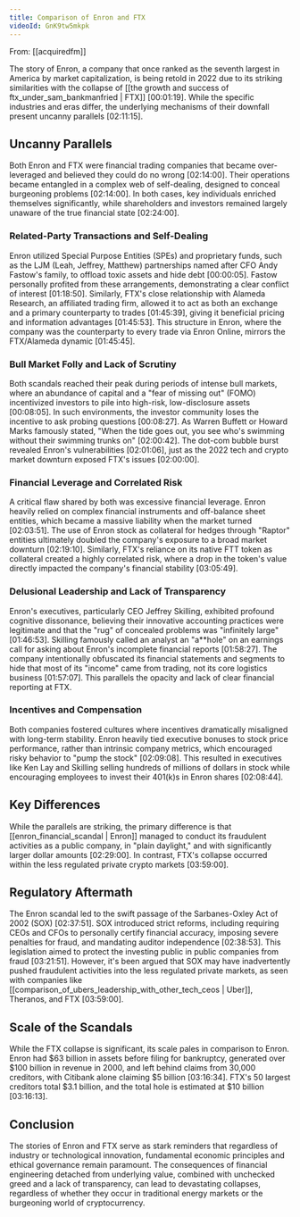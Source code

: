 ```yaml
---
title: Comparison of Enron and FTX
videoId: GnK9tw5mkpk
---
```


From: [[acquiredfm]] <br/> 

The story of Enron, a company that once ranked as the seventh largest in America by market capitalization, is being retold in 2022 due to its striking similarities with the collapse of [[the growth and success of ftx_under_sam_bankmanfried | FTX]] <a class="yt-timestamp" data-t="00:01:19">[00:01:19]</a>. While the specific industries and eras differ, the underlying mechanisms of their downfall present uncanny parallels <a class="yt-timestamp" data-t="02:11:15">[02:11:15]</a>.

## Uncanny Parallels

Both Enron and FTX were financial trading companies that became over-leveraged and believed they could do no wrong <a class="yt-timestamp" data-t="02:14:00">[02:14:00]</a>. Their operations became entangled in a complex web of self-dealing, designed to conceal burgeoning problems <a class="yt-timestamp" data-t="02:14:00">[02:14:00]</a>. In both cases, key individuals enriched themselves significantly, while shareholders and investors remained largely unaware of the true financial state <a class="yt-timestamp" data-t="02:24:00">[02:24:00]</a>.

### Related-Party Transactions and Self-Dealing
Enron utilized Special Purpose Entities (SPEs) and proprietary funds, such as the LJM (Leah, Jeffrey, Matthew) partnerships named after CFO Andy Fastow's family, to offload toxic assets and hide debt <a class="yt-timestamp" data-t="00:00:05">[00:00:05]</a>. Fastow personally profited from these arrangements, demonstrating a clear conflict of interest <a class="yt-timestamp" data-t="01:18:50">[01:18:50]</a>. Similarly, FTX's close relationship with Alameda Research, an affiliated trading firm, allowed it to act as both an exchange and a primary counterparty to trades <a class="yt-timestamp" data-t="01:45:39">[01:45:39]</a>, giving it beneficial pricing and information advantages <a class="yt-timestamp" data-t="01:45:53">[01:45:53]</a>. This structure in Enron, where the company was the counterparty to every trade via Enron Online, mirrors the FTX/Alameda dynamic <a class="yt-timestamp" data-t="01:45:45">[01:45:45]</a>.

### Bull Market Folly and Lack of Scrutiny
Both scandals reached their peak during periods of intense bull markets, where an abundance of capital and a "fear of missing out" (FOMO) incentivized investors to pile into high-risk, low-disclosure assets <a class="yt-timestamp" data-t="00:08:05">[00:08:05]</a>. In such environments, the investor community loses the incentive to ask probing questions <a class="yt-timestamp" data-t="00:08:27">[00:08:27]</a>. As Warren Buffett or Howard Marks famously stated, "When the tide goes out, you see who's swimming without their swimming trunks on" <a class="yt-timestamp" data-t="02:00:42">[02:00:42]</a>. The dot-com bubble burst revealed Enron's vulnerabilities <a class="yt-timestamp" data-t="02:01:06">[02:01:06]</a>, just as the 2022 tech and crypto market downturn exposed FTX's issues <a class="yt-timestamp" data-t="02:00:00">[02:00:00]</a>.

### Financial Leverage and Correlated Risk
A critical flaw shared by both was excessive financial leverage. Enron heavily relied on complex financial instruments and off-balance sheet entities, which became a massive liability when the market turned <a class="yt-timestamp" data-t="02:03:51">[02:03:51]</a>. The use of Enron stock as collateral for hedges through "Raptor" entities ultimately doubled the company's exposure to a broad market downturn <a class="yt-timestamp" data-t="02:19:10">[02:19:10]</a>. Similarly, FTX's reliance on its native FTT token as collateral created a highly correlated risk, where a drop in the token's value directly impacted the company's financial stability <a class="yt-timestamp" data-t="03:05:49">[03:05:49]</a>.

### Delusional Leadership and Lack of Transparency
Enron's executives, particularly CEO Jeffrey Skilling, exhibited profound cognitive dissonance, believing their innovative accounting practices were legitimate and that the "rug" of concealed problems was "infinitely large" <a class="yt-timestamp" data-t="01:46:53">[01:46:53]</a>. Skilling famously called an analyst an "a**hole" on an earnings call for asking about Enron's incomplete financial reports <a class="yt-timestamp" data-t="01:58:27">[01:58:27]</a>. The company intentionally obfuscated its financial statements and segments to hide that most of its "income" came from trading, not its core logistics business <a class="yt-timestamp" data-t="01:57:07">[01:57:07]</a>. This parallels the opacity and lack of clear financial reporting at FTX.

### Incentives and Compensation
Both companies fostered cultures where incentives dramatically misaligned with long-term stability. Enron heavily tied executive bonuses to stock price performance, rather than intrinsic company metrics, which encouraged risky behavior to "pump the stock" <a class="yt-timestamp" data-t="02:09:08">[02:09:08]</a>. This resulted in executives like Ken Lay and Skilling selling hundreds of millions of dollars in stock while encouraging employees to invest their 401(k)s in Enron shares <a class="yt-timestamp" data-t="02:08:44">[02:08:44]</a>.

## Key Differences

While the parallels are striking, the primary difference is that [[enron_financial_scandal | Enron]] managed to conduct its fraudulent activities as a public company, in "plain daylight," and with significantly larger dollar amounts <a class="yt-timestamp" data-t="02:29:00">[02:29:00]</a>. In contrast, FTX's collapse occurred within the less regulated private crypto markets <a class="yt-timestamp" data-t="03:59:00">[03:59:00]</a>.

## Regulatory Aftermath
The Enron scandal led to the swift passage of the Sarbanes-Oxley Act of 2002 (SOX) <a class="yt-timestamp" data-t="02:37:51">[02:37:51]</a>. SOX introduced strict reforms, including requiring CEOs and CFOs to personally certify financial accuracy, imposing severe penalties for fraud, and mandating auditor independence <a class="yt-timestamp" data-t="02:38:53">[02:38:53]</a>. This legislation aimed to protect the investing public in public companies from fraud <a class="yt-timestamp" data-t="03:21:51">[03:21:51]</a>. However, it's been argued that SOX may have inadvertently pushed fraudulent activities into the less regulated private markets, as seen with companies like [[comparison_of_ubers_leadership_with_other_tech_ceos | Uber]], Theranos, and FTX <a class="yt-timestamp" data-t="03:59:00">[03:59:00]</a>.

## Scale of the Scandals
While the FTX collapse is significant, its scale pales in comparison to Enron. Enron had $63 billion in assets before filing for bankruptcy, generated over $100 billion in revenue in 2000, and left behind claims from 30,000 creditors, with Citibank alone claiming $5 billion <a class="yt-timestamp" data-t="03:16:34">[03:16:34]</a>. FTX's 50 largest creditors total $3.1 billion, and the total hole is estimated at $10 billion <a class="yt-timestamp" data-t="03:16:13">[03:16:13]</a>.

## Conclusion
The stories of Enron and FTX serve as stark reminders that regardless of industry or technological innovation, fundamental economic principles and ethical governance remain paramount. The consequences of financial engineering detached from underlying value, combined with unchecked greed and a lack of transparency, can lead to devastating collapses, regardless of whether they occur in traditional energy markets or the burgeoning world of cryptocurrency.